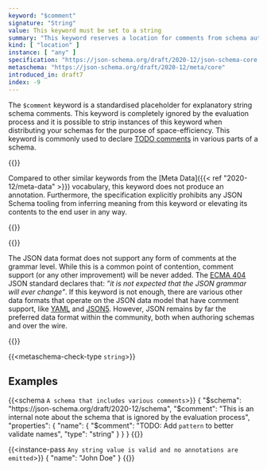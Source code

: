 ```yaml
---
keyword: "$comment"
signature: "String"
value: This keyword must be set to a string
summary: "This keyword reserves a location for comments from schema authors to readers or maintainers of the schema."
kind: [ "location" ]
instance: [ "any" ]
specification: "https://json-schema.org/draft/2020-12/json-schema-core.html#section-8.3"
metaschema: "https://json-schema.org/draft/2020-12/meta/core"
introduced_in: draft7
index: -9
---
```


The `$comment` keyword is a standardised placeholder for explanatory string
schema comments. This keyword is completely ignored by the evaluation process
and it is possible to strip instances of this keyword when distributing your
schemas for the purpose of space-efficiency. This keyword is commonly used to
declare [TODO
comments](https://en.wikipedia.org/wiki/Comment_%28computer_programming%29#Tags)
in various parts of a schema.

{{<common-pitfall>}} 

Compared to other similar keywords from the [Meta Data]({{< ref
"2020-12/meta-data" >}}) vocabulary, this keyword does not produce an
annotation. Furthermore, the specification explicitly prohibits any JSON Schema
tooling from inferring meaning from this keyword or elevating its contents to
the end user in any way.

{{</common-pitfall>}} 

{{<learning-more>}} 

The JSON data format does not support any form of comments at the grammar
level. While this is a common point of contention, comment support (or any
other improvement) will be never added. The [ECMA
404](https://ecma-international.org/publications-and-standards/standards/ecma-404/)
JSON standard declares that: *"it is not expected that the JSON grammar will
ever change"*. If this keyword is not enough, there are various other data
formats that operate on the JSON data model that have comment support, like
[YAML](https://yaml.org) and [JSON5](https://json5.org).  However, JSON remains
by far the preferred data format within the community, both when authoring
schemas and over the wire.

{{</learning-more>}}

{{<metaschema-check-type `string`>}}

## Examples

{{<schema `A schema that includes various comments`>}}
{
  "$schema": "https://json-schema.org/draft/2020-12/schema",
  "$comment": "This is an internal note about the schema that is ignored by the evaluation process",
  "properties": {
    "name": {
      "$comment": "TODO: Add `pattern` to better validate names",
      "type": "string"
    }
  }
}
{{</schema>}}

{{<instance-pass `Any string value is valid and no annotations are emitted`>}}
{ "name": "John Doe" }
{{</instance-pass>}}
